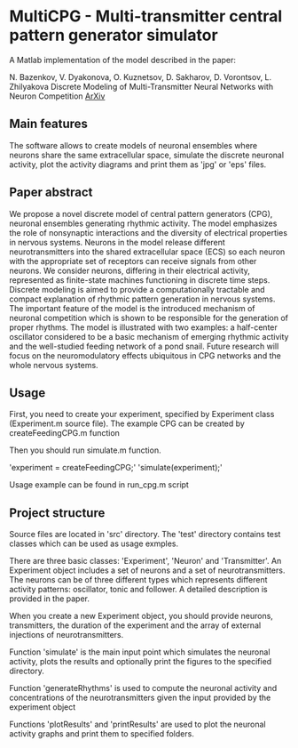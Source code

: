 # MultiCPG - Multi-transmitter central pattern generator simulator
A Matlab implementation of the model described in the paper:

N. Bazenkov, V. Dyakonova, O. Kuznetsov, D. Sakharov, D. Vorontsov, L. Zhilyakova 
Discrete Modeling of Multi-Transmitter Neural Networks with Neuron Competition
[ArXiv](https://arxiv.org/abs/1705.02176)

## Main features
The software allows to create models of neuronal ensembles where neurons share the same extracellular space, simulate the discrete neuronal activity, plot the activity diagrams and print them as 'jpg' or 'eps' files.

## Paper abstract
We propose a novel discrete model of central pattern generators (CPG), neuronal ensembles generating rhythmic activity. The model emphasizes the role of nonsynaptic interactions and the diversity of electrical properties in nervous systems. Neurons in the model release different neurotransmitters into the shared extracellular space (ECS) so each neuron with the appropriate set of receptors can receive signals from other neurons. We consider neurons, differing in their electrical activity, represented as finite-state machines functioning in discrete time steps. Discrete modeling is aimed to provide a computationally tractable and compact explanation of rhythmic pattern generation in nervous systems. The important feature of the model is the introduced mechanism of neuronal competition which is shown to be responsible for the generation of proper rhythms. The model is illustrated with two examples: a half-center oscillator considered to be a basic mechanism of emerging rhythmic activity and the well-studied feeding network of a pond snail. Future research will focus on the neuromodulatory effects ubiquitous in CPG networks and the whole nervous systems.

## Usage
First, you need to create your experiment, specified by Experiment class (Experiment.m source file).
The example CPG can be created by createFeedingCPG.m function

Then you should run simulate.m function.

'experiment = createFeedingCPG;'
'simulate(experiment);'

Usage example can be found in run_cpg.m script

## Project structure
Source files are located in 'src' directory. The 'test' directory contains test classes which can be used as usage exmples.

There are three basic classes: 'Experiment', 'Neuron' and 'Transmitter'.
An Experiment object includes a set of neurons and a set of neurotransmitters. The neurons can be of three different types which represents different activity patterns:
oscillator, tonic and follower. A detailed description is provided in the paper.

When you create a new Experiment object, you should provide neurons, transmitters, the duration of the experiment and the array of external injections of neurotransmitters.

Function 'simulate' is the main input point which simulates the neuronal activity, plots the results and optionally print the figures to the specified directory.

Function 'generateRhythms' is used to compute the neuronal activity and concentrations of the neurotransmitters given the input provided by the experiment object

Functions 'plotResults' and 'printResults' are used to plot the neuronal activity graphs and print them to specified folders.

